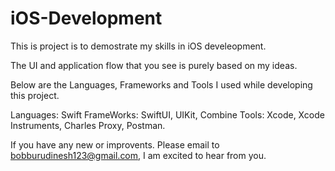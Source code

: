 # iOS-Development
This is project is to demostrate my skills in iOS develeopment.

The UI and application flow that you see is purely based on my ideas. 

Below are the Languages, Frameworks and Tools I used while developing this project.

Languages: Swift
FrameWorks: SwiftUI, UIKit, Combine
Tools: Xcode, Xcode Instruments, Charles Proxy, Postman.

If you have any new or improvents. Please email to bobburudinesh123@gmail.com, I am excited to hear from you.

